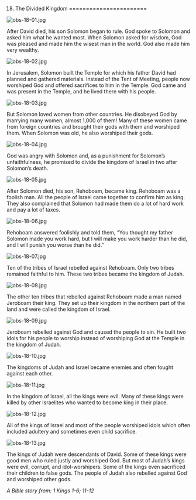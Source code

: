 18. The Divided Kingdom
=======================

![obs-18-01.jpg](/var/www/vhosts/door43.org/httpdocs/data/gitrepo/media/en/obs/obs-18-01.jpg "obs-18-01.jpg")

After David died, his son Solomon began to rule. God spoke to Solomon
and asked him what he wanted most. When Solomon asked for wisdom, God
was pleased and made him the wisest man in the world. God also made him
very wealthy.

![obs-18-02.jpg](/var/www/vhosts/door43.org/httpdocs/data/gitrepo/media/en/obs/obs-18-02.jpg "obs-18-02.jpg")

In Jerusalem, Solomon built the Temple for which his father David had
planned and gathered materials. Instead of the Tent of Meeting, people
now worshiped God and offered sacrifices to him in the Temple. God came
and was present in the Temple, and he lived there with his people.

![obs-18-03.jpg](/var/www/vhosts/door43.org/httpdocs/data/gitrepo/media/en/obs/obs-18-03.jpg "obs-18-03.jpg")

But Solomon loved women from other countries. He disobeyed God by
marrying many women, almost 1,000 of them! Many of these women came from
foreign countries and brought their gods with them and worshiped them.
When Solomon was old, he also worshiped their gods.

![obs-18-04.jpg](/var/www/vhosts/door43.org/httpdocs/data/gitrepo/media/en/obs/obs-18-04.jpg "obs-18-04.jpg")

God was angry with Solomon and, as a punishment for Solomon’s
unfaithfulness, he promised to divide the kingdom of Israel in two after
Solomon’s death.

![obs-18-05.jpg](/var/www/vhosts/door43.org/httpdocs/data/gitrepo/media/en/obs/obs-18-05.jpg "obs-18-05.jpg")

After Solomon died, his son, Rehoboam, became king. Rehoboam was a
foolish man. All the people of Israel came together to confirm him as
king. They also complained that Solomon had made them do a lot of hard
work and pay a lot of taxes.

![obs-18-06.jpg](/var/www/vhosts/door43.org/httpdocs/data/gitrepo/media/en/obs/obs-18-06.jpg "obs-18-06.jpg")

Rehoboam answered foolishly and told them, “You thought my father
Solomon made you work hard, but I will make you work harder than he did,
and I will punish you worse than he did.”

![obs-18-07.jpg](/var/www/vhosts/door43.org/httpdocs/data/gitrepo/media/en/obs/obs-18-07.jpg "obs-18-07.jpg")

Ten of the tribes of Israel rebelled against Rehoboam. Only two tribes
remained faithful to him. These two tribes became the kingdom of Judah.

![obs-18-08.jpg](/var/www/vhosts/door43.org/httpdocs/data/gitrepo/media/en/obs/obs-18-08.jpg "obs-18-08.jpg")

The other ten tribes that rebelled against Rehoboam made a man named
Jeroboam their king. They set up their kingdom in the northern part of
the land and were called the kingdom of Israel.

![obs-18-09.jpg](/var/www/vhosts/door43.org/httpdocs/data/gitrepo/media/en/obs/obs-18-09.jpg "obs-18-09.jpg")

Jeroboam rebelled against God and caused the people to sin. He built two
idols for his people to worship instead of worshiping God at the Temple
in the kingdom of Judah.

![obs-18-10.jpg](/var/www/vhosts/door43.org/httpdocs/data/gitrepo/media/en/obs/obs-18-10.jpg "obs-18-10.jpg")

The kingdoms of Judah and Israel became enemies and often fought against
each other.

![obs-18-11.jpg](/var/www/vhosts/door43.org/httpdocs/data/gitrepo/media/en/obs/obs-18-11.jpg "obs-18-11.jpg")

In the kingdom of Israel, all the kings were evil. Many of these kings
were killed by other Israelites who wanted to become king in their
place.

![obs-18-12.jpg](/var/www/vhosts/door43.org/httpdocs/data/gitrepo/media/en/obs/obs-18-12.jpg "obs-18-12.jpg")

All of the kings of Israel and most of the people worshiped idols which
often included adultery and sometimes even child sacrifice.

![obs-18-13.jpg](/var/www/vhosts/door43.org/httpdocs/data/gitrepo/media/en/obs/obs-18-13.jpg "obs-18-13.jpg")

The kings of Judah were descendants of David. Some of these kings were
good men who ruled justly and worshiped God. But most of Judah’s kings
were evil, corrupt, and idol-worshipers. Some of the kings even
sacrificed their children to false gods. The people of Judah also
rebelled against God and worshiped other gods.

*A Bible story from: 1 Kings 1-6; 11-12*
